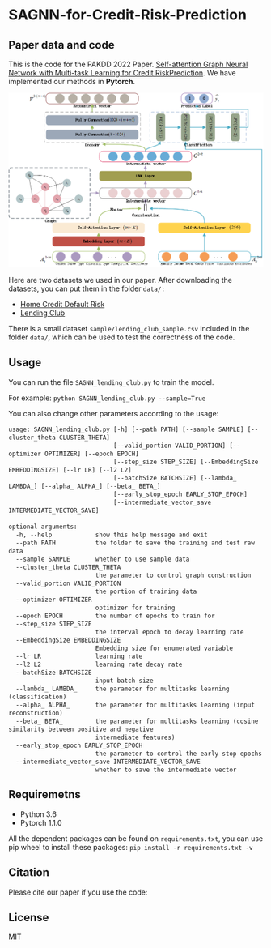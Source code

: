 # SAGNN-for-Credit-Risk-Prediction

## Paper data and code

This is the code for the PAKDD 2022 Paper. [Self-attention Graph Neural Network with Multi-task Learning for Credit RiskPrediction](). We have implemented our methods in **Pytorch**.

![SAGNN](SAGNN.png)

Here are two datasets we used in our paper. After downloading the datasets, you can put them in the folder `data/:`

- [Home Credit Default Risk](https://www.kaggle.com/c/home-credit-default-risk/data)
- [Lending Club](https://www.kaggle.com/wordsforthewise/lending-club?select=accepted_2007_to_2018Q4.csv.gz)

There is a small dataset `sample/lending_club_sample.csv` included in the folder `data/`, which can be used to test the correctness of the code.

## Usage

You can run the file `SAGNN_lending_club.py` to train the model.

For example: `python SAGNN_lending_club.py --sample=True`

You can also change other parameters according to the usage:

```
usage: SAGNN_lending_club.py [-h] [--path PATH] [--sample SAMPLE] [--cluster_theta CLUSTER_THETA]
                             [--valid_portion VALID_PORTION] [--optimizer OPTIMIZER] [--epoch EPOCH]
                             [--step_size STEP_SIZE] [--EmbeddingSize EMBEDDINGSIZE] [--lr LR] [--l2 L2]
                             [--batchSize BATCHSIZE] [--lambda_ LAMBDA_] [--alpha_ ALPHA_] [--beta_ BETA_]
                             [--early_stop_epoch EARLY_STOP_EPOCH]
                             [--intermediate_vector_save INTERMEDIATE_VECTOR_SAVE]

optional arguments:
  -h, --help            show this help message and exit
  --path PATH           the folder to save the training and test raw data
  --sample SAMPLE       whether to use sample data
  --cluster_theta CLUSTER_THETA
                        the parameter to control graph construction
  --valid_portion VALID_PORTION
                        the portion of training data
  --optimizer OPTIMIZER
                        optimizer for training
  --epoch EPOCH         the number of epochs to train for
  --step_size STEP_SIZE
                        the interval epoch to decay learning rate
  --EmbeddingSize EMBEDDINGSIZE
                        Embedding size for enumerated variable
  --lr LR               learning rate
  --l2 L2               learning rate decay rate
  --batchSize BATCHSIZE
                        input batch size
  --lambda_ LAMBDA_     the parameter for multitasks learning (classification)
  --alpha_ ALPHA_       the parameter for multitasks learning (input reconstruction)
  --beta_ BETA_         the parameter for multitasks learning (cosine similarity between positive and negative
                        intermediate features)
  --early_stop_epoch EARLY_STOP_EPOCH
                        the parameter to control the early stop epochs
  --intermediate_vector_save INTERMEDIATE_VECTOR_SAVE
                        whether to save the intermediate vector
```

## Requiremetns

- Python 3.6
- Pytorch 1.1.0

All the dependent packages can be found on `requirements.txt`, you can use pip wheel to install these packages: `pip install -r requirements.txt -v`

## Citation

Please cite our paper if you use the code:


## License

MIT
